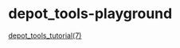 depot_tools-playground
======================
[depot_tools_tutorial(7)](https://commondatastorage.googleapis.com/chrome-infra-docs/flat/depot_tools/docs/html/depot_tools_tutorial.html#_setting_up)
